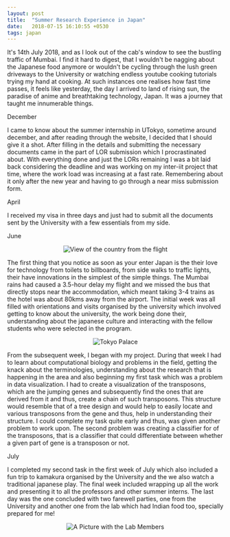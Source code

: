 ```yaml
---
layout: post
title:  "Summer Research Experience in Japan"
date:   2018-07-15 16:10:55 +0530
tags: japan
---
```


It's 14th July 2018, and as I look out of the cab's window to see the bustling traffic of Mumbai. I find it hard to digest, that I wouldn't be nagging about the Japanese food anymore or wouldn't be cycling through the lush green driveways to the University or watching endless youtube cooking tutorials trying my hand at cooking. At such instances one realises how fast time passes, it feels like yesterday, the day I arrived to land of rising sun, the paradise of anime and breathtaking technology, Japan. It was a journey that taught me innumerable things. 

December

I came to know about the summer internship in UTokyo, sometime around december, and after reading through the website, I decided that I should give it a shot. After filling in the details and submitting the necessary documents came in the part of LOR submission which I procrastinated about. With everything done and just the LORs remaining I was a bit laid back considering the deadline and was working on my inter-iit project that time, where the work load was increasing at a fast rate. Remembering about it only after the new year and having to go through a near miss submission form. 

April 

I received my visa in three days and just had to submit all the documents sent by the University with a few essentials from my side. 

June

<p align = "center">
<img src="https://vipulramtekkar.github.io/assets/plane.jpg" alt="View of the country from the flight" align="middle">
</p>

The first thing that you notice as soon as your enter Japan is the their love for technology from toilets to billboards, from side walks to traffic lights, their have innovations in the simplest of the simple things. The Mumbai rains had caused a 3.5-hour delay my flight and we missed the bus that directly stops near the accommodation, which meant taking 3-4 trains as the hotel was about 80kms away from the airport.
The initial week was all filled with orientations and visits organised by the university which involved getting to know about the university, the work being done their, understanding about the japanese culture and interacting with the fellow students who were selected in the program.

<p align = "center">
<img src="https://vipulramtekkar.github.io/assets/palace.jpg" alt="Tokyo Palace" align="middle">
</p>

From the subsequent week, I began with my project. During that week I had to learn about computational biology and problems in the field, getting the knack about the terminologies, understanding about the research that is happening in the area and also beginning my first task which was a problem in data visualization. I had to create a visualization of the transposons, which are the jumping genes and subsequently find the ones that are derived from it and thus, create a chain of such transposons. This structure would resemble that of a tree design and would help to easily locate and various transposons from the gene and thus, help in understanding their structure. I could complete my task quite early and thus, was given another problem to work upon. The second problem was creating a classifier for of the transposons, that is a classifier that could differentiate between whether a given part of gene is a transposon or not. 

July 

I completed my second task in the first week of July which also included a fun trip to kamakura organised by the University and the we also watch a traditional japanese play. The final week included wrapping up all the work and presenting it to all the professors and other summer interns. The last day was the one concluded with two farewell parties, one from the University and another one from the lab which had Indian food too, specially prepared for me!

<p align = "center">
<img src="https://vipulramtekkar.github.io/assets/labpic.jpg" alt="A Picture with the Lab Members" align="middle">
</p>




